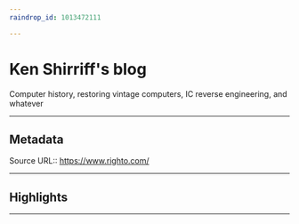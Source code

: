 ```yaml
---
raindrop_id: 1013472111

---
```


# Ken Shirriff&#39;s blog
Computer history, restoring vintage computers, IC reverse engineering, and whatever
___
## Metadata
Source URL:: https://www.righto.com/


___
## Highlights
___